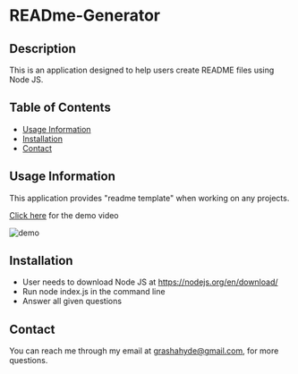 # READme-Generator
## Description ##
This is an application designed to help users create README files using Node JS.
## Table of Contents ##
* [Usage Information](#usage_information)<a name="usage_information"></a>    
* [Installation](#installation)<a name="installation"></a>
* [Contact](#Contact)<a name="Contact"></a>
## Usage Information ##
This application provides "readme template" when working on any projects.

[Click here](https://drive.google.com/file/d/1C_kknaxAcDAmRMTs_QzmBK6bKOCjQ997/view) for the demo video

![demo](https://user-images.githubusercontent.com/112984208/212523357-68ad0243-ee55-4295-9a6a-e29adc84d515.gif)
## Installation ##
* User needs to download Node JS at https://nodejs.org/en/download/
* Run node index.js in the command line
* Answer all given questions
## Contact ##
You can reach me through my email at grashahyde@gmail.com, for more questions.

